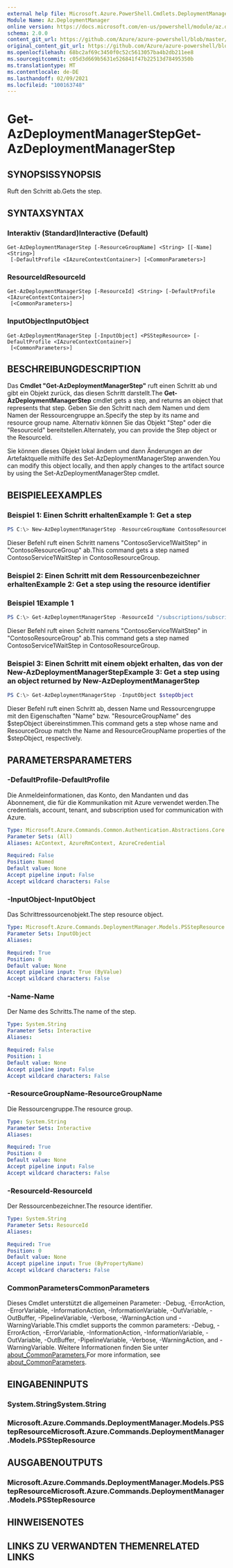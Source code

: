 ```yaml
---
external help file: Microsoft.Azure.PowerShell.Cmdlets.DeploymentManager.dll-Help.xml
Module Name: Az.DeploymentManager
online version: https://docs.microsoft.com/en-us/powershell/module/az.deploymentmanager/get-azdeploymentmanagerstep
schema: 2.0.0
content_git_url: https://github.com/Azure/azure-powershell/blob/master/src/DeploymentManager/DeploymentManager/help/Get-AzDeploymentManagerStep.md
original_content_git_url: https://github.com/Azure/azure-powershell/blob/master/src/DeploymentManager/DeploymentManager/help/Get-AzDeploymentManagerStep.md
ms.openlocfilehash: 68bc2af69c3450f0c52c5613057ba4b2db211ee8
ms.sourcegitcommit: c05d3d669b5631e526841f47b22513d78495350b
ms.translationtype: MT
ms.contentlocale: de-DE
ms.lasthandoff: 02/09/2021
ms.locfileid: "100163748"
---
```

# <span data-ttu-id="89dff-101">Get-AzDeploymentManagerStep</span><span class="sxs-lookup"><span data-stu-id="89dff-101">Get-AzDeploymentManagerStep</span></span>

## <span data-ttu-id="89dff-102">SYNOPSIS</span><span class="sxs-lookup"><span data-stu-id="89dff-102">SYNOPSIS</span></span>
<span data-ttu-id="89dff-103">Ruft den Schritt ab.</span><span class="sxs-lookup"><span data-stu-id="89dff-103">Gets the step.</span></span>

## <span data-ttu-id="89dff-104">SYNTAX</span><span class="sxs-lookup"><span data-stu-id="89dff-104">SYNTAX</span></span>

### <span data-ttu-id="89dff-105">Interaktiv (Standard)</span><span class="sxs-lookup"><span data-stu-id="89dff-105">Interactive (Default)</span></span>
```
Get-AzDeploymentManagerStep [-ResourceGroupName] <String> [[-Name] <String>]
 [-DefaultProfile <IAzureContextContainer>] [<CommonParameters>]
```

### <span data-ttu-id="89dff-106">ResourceId</span><span class="sxs-lookup"><span data-stu-id="89dff-106">ResourceId</span></span>
```
Get-AzDeploymentManagerStep [-ResourceId] <String> [-DefaultProfile <IAzureContextContainer>]
 [<CommonParameters>]
```

### <span data-ttu-id="89dff-107">InputObject</span><span class="sxs-lookup"><span data-stu-id="89dff-107">InputObject</span></span>
```
Get-AzDeploymentManagerStep [-InputObject] <PSStepResource> [-DefaultProfile <IAzureContextContainer>]
 [<CommonParameters>]
```

## <span data-ttu-id="89dff-108">BESCHREIBUNG</span><span class="sxs-lookup"><span data-stu-id="89dff-108">DESCRIPTION</span></span>
<span data-ttu-id="89dff-109">Das **Cmdlet "Get-AzDeploymentManagerStep"** ruft einen Schritt ab und gibt ein Objekt zurück, das diesen Schritt darstellt.</span><span class="sxs-lookup"><span data-stu-id="89dff-109">The **Get-AzDeploymentManagerStep** cmdlet gets a step, and returns an object that represents that step.</span></span>
<span data-ttu-id="89dff-110">Geben Sie den Schritt nach dem Namen und dem Namen der Ressourcengruppe an.</span><span class="sxs-lookup"><span data-stu-id="89dff-110">Specify the step by its name and resource group name.</span></span> <span data-ttu-id="89dff-111">Alternativ können Sie das Objekt "Step" oder die "ResourceId" bereitstellen.</span><span class="sxs-lookup"><span data-stu-id="89dff-111">Alternately, you can provide the Step object or the ResourceId.</span></span>

<span data-ttu-id="89dff-112">Sie können dieses Objekt lokal ändern und dann Änderungen an der Artefaktquelle mithilfe des Set-AzDeploymentManagerStep anwenden.</span><span class="sxs-lookup"><span data-stu-id="89dff-112">You can modify this object locally, and then apply changes to the artifact source by using the Set-AzDeploymentManagerStep cmdlet.</span></span>

## <span data-ttu-id="89dff-113">BEISPIELE</span><span class="sxs-lookup"><span data-stu-id="89dff-113">EXAMPLES</span></span>

### <span data-ttu-id="89dff-114">Beispiel 1: Einen Schritt erhalten</span><span class="sxs-lookup"><span data-stu-id="89dff-114">Example 1: Get a step</span></span>
```powershell
PS C:\> New-AzDeploymentManagerStep -ResourceGroupName ContosoResourceGroup -Name ContosoService1WaitStep
```

<span data-ttu-id="89dff-115">Dieser Befehl ruft einen Schritt namens "ContosoService1WaitStep" in "ContosoResourceGroup" ab.</span><span class="sxs-lookup"><span data-stu-id="89dff-115">This command gets a step named ContosoService1WaitStep in ContosoResourceGroup.</span></span>

### <span data-ttu-id="89dff-116">Beispiel 2: Einen Schritt mit dem Ressourcenbezeichner erhalten</span><span class="sxs-lookup"><span data-stu-id="89dff-116">Example 2: Get a step using the resource identifier</span></span>
### <span data-ttu-id="89dff-117">Beispiel 1</span><span class="sxs-lookup"><span data-stu-id="89dff-117">Example 1</span></span>
```powershell
PS C:\> Get-AzDeploymentManagerStep -ResourceId "/subscriptions/subscriptionId/resourcegroups/ContosoResourceGroup/providers/Microsoft.DeploymentManager/steps/ContosoService1WaitStep"
```

<span data-ttu-id="89dff-118">Dieser Befehl ruft einen Schritt namens "ContosoService1WaitStep" in "ContosoResourceGroup" ab.</span><span class="sxs-lookup"><span data-stu-id="89dff-118">This command gets a step named ContosoService1WaitStep in ContosoResourceGroup.</span></span>

### <span data-ttu-id="89dff-119">Beispiel 3: Einen Schritt mit einem objekt erhalten, das von der New-AzDeploymentManagerStep</span><span class="sxs-lookup"><span data-stu-id="89dff-119">Example 3: Get a step using an object returned by New-AzDeploymentManagerStep</span></span>
```powershell
PS C:\> Get-AzDeploymentManagerStep -InputObject $stepObject
```

 <span data-ttu-id="89dff-120">Dieser Befehl ruft einen Schritt ab, dessen Name und Ressourcengruppe mit den Eigenschaften "Name" bzw. "ResourceGroupName" des $stepObject übereinstimmen.</span><span class="sxs-lookup"><span data-stu-id="89dff-120">This command gets a step whose name and ResourceGroup match the Name and ResourceGroupName properties of the $stepObject, respectively.</span></span>

## <span data-ttu-id="89dff-121">PARAMETERS</span><span class="sxs-lookup"><span data-stu-id="89dff-121">PARAMETERS</span></span>

### <span data-ttu-id="89dff-122">-DefaultProfile</span><span class="sxs-lookup"><span data-stu-id="89dff-122">-DefaultProfile</span></span>
<span data-ttu-id="89dff-123">Die Anmeldeinformationen, das Konto, den Mandanten und das Abonnement, die für die Kommunikation mit Azure verwendet werden.</span><span class="sxs-lookup"><span data-stu-id="89dff-123">The credentials, account, tenant, and subscription used for communication with Azure.</span></span>

```yaml
Type: Microsoft.Azure.Commands.Common.Authentication.Abstractions.Core.IAzureContextContainer
Parameter Sets: (All)
Aliases: AzContext, AzureRmContext, AzureCredential

Required: False
Position: Named
Default value: None
Accept pipeline input: False
Accept wildcard characters: False
```

### <span data-ttu-id="89dff-124">-InputObject</span><span class="sxs-lookup"><span data-stu-id="89dff-124">-InputObject</span></span>
<span data-ttu-id="89dff-125">Das Schrittressourcenobjekt.</span><span class="sxs-lookup"><span data-stu-id="89dff-125">The step resource object.</span></span>

```yaml
Type: Microsoft.Azure.Commands.DeploymentManager.Models.PSStepResource
Parameter Sets: InputObject
Aliases:

Required: True
Position: 0
Default value: None
Accept pipeline input: True (ByValue)
Accept wildcard characters: False
```

### <span data-ttu-id="89dff-126">-Name</span><span class="sxs-lookup"><span data-stu-id="89dff-126">-Name</span></span>
<span data-ttu-id="89dff-127">Der Name des Schritts.</span><span class="sxs-lookup"><span data-stu-id="89dff-127">The name of the step.</span></span>

```yaml
Type: System.String
Parameter Sets: Interactive
Aliases:

Required: False
Position: 1
Default value: None
Accept pipeline input: False
Accept wildcard characters: False
```

### <span data-ttu-id="89dff-128">-ResourceGroupName</span><span class="sxs-lookup"><span data-stu-id="89dff-128">-ResourceGroupName</span></span>
<span data-ttu-id="89dff-129">Die Ressourcengruppe.</span><span class="sxs-lookup"><span data-stu-id="89dff-129">The resource group.</span></span>

```yaml
Type: System.String
Parameter Sets: Interactive
Aliases:

Required: True
Position: 0
Default value: None
Accept pipeline input: False
Accept wildcard characters: False
```

### <span data-ttu-id="89dff-130">-ResourceId</span><span class="sxs-lookup"><span data-stu-id="89dff-130">-ResourceId</span></span>
<span data-ttu-id="89dff-131">Der Ressourcenbezeichner.</span><span class="sxs-lookup"><span data-stu-id="89dff-131">The resource identifier.</span></span>

```yaml
Type: System.String
Parameter Sets: ResourceId
Aliases:

Required: True
Position: 0
Default value: None
Accept pipeline input: True (ByPropertyName)
Accept wildcard characters: False
```

### <span data-ttu-id="89dff-132">CommonParameters</span><span class="sxs-lookup"><span data-stu-id="89dff-132">CommonParameters</span></span>
<span data-ttu-id="89dff-133">Dieses Cmdlet unterstützt die allgemeinen Parameter: -Debug, -ErrorAction, -ErrorVariable, -InformationAction, -InformationVariable, -OutVariable, -OutBuffer, -PipelineVariable, -Verbose, -WarningAction und -WarningVariable.</span><span class="sxs-lookup"><span data-stu-id="89dff-133">This cmdlet supports the common parameters: -Debug, -ErrorAction, -ErrorVariable, -InformationAction, -InformationVariable, -OutVariable, -OutBuffer, -PipelineVariable, -Verbose, -WarningAction, and -WarningVariable.</span></span> <span data-ttu-id="89dff-134">Weitere Informationen finden Sie unter [about_CommonParameters.](http://go.microsoft.com/fwlink/?LinkID=113216)</span><span class="sxs-lookup"><span data-stu-id="89dff-134">For more information, see [about_CommonParameters](http://go.microsoft.com/fwlink/?LinkID=113216).</span></span>

## <span data-ttu-id="89dff-135">EINGABEN</span><span class="sxs-lookup"><span data-stu-id="89dff-135">INPUTS</span></span>

### <span data-ttu-id="89dff-136">System.String</span><span class="sxs-lookup"><span data-stu-id="89dff-136">System.String</span></span>

### <span data-ttu-id="89dff-137">Microsoft.Azure.Commands.DeploymentManager.Models.PSStepResource</span><span class="sxs-lookup"><span data-stu-id="89dff-137">Microsoft.Azure.Commands.DeploymentManager.Models.PSStepResource</span></span>

## <span data-ttu-id="89dff-138">AUSGABEN</span><span class="sxs-lookup"><span data-stu-id="89dff-138">OUTPUTS</span></span>

### <span data-ttu-id="89dff-139">Microsoft.Azure.Commands.DeploymentManager.Models.PSStepResource</span><span class="sxs-lookup"><span data-stu-id="89dff-139">Microsoft.Azure.Commands.DeploymentManager.Models.PSStepResource</span></span>

## <span data-ttu-id="89dff-140">HINWEISE</span><span class="sxs-lookup"><span data-stu-id="89dff-140">NOTES</span></span>

## <span data-ttu-id="89dff-141">LINKS ZU VERWANDTEN THEMEN</span><span class="sxs-lookup"><span data-stu-id="89dff-141">RELATED LINKS</span></span>
